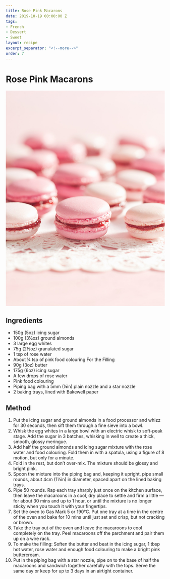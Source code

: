 ```yaml
---
title: Rose Pink Macarons
date: 2019-10-19 00:00:00 Z
tags:
- French
- Dessert
- Sweet
layout: recipe
excerpt_separator: "<!--more-->"
order: 7
---
```


# Rose Pink Macarons

<!--more-->

[![Rose Pink Macarons](/_uploads/macaron.jpg)](/_uploads/macaron.jpg)

## Ingredients

- 150g (5oz) icing sugar
- 100g (3½oz) ground almonds
- 3 large egg whites
- 75g (2½oz) granulated sugar
- 1 tsp of rose water
- About ¼ tsp of pink food colouring
For the Filling
- 90g (3oz) butter
- 175g (6oz) icing sugar
- A few drops of rose water
- Pink food colouring
- Piping bag with a 5mm (¼in) plain nozzle and a star nozzle
- 2 baking trays, lined with Bakewell paper


## Method

1. Put the icing sugar and ground almonds in a food processor and whizz for 30 seconds, then sift them through a fine sieve into a bowl.
2. Whisk the egg whites in a large bowl with an electric whisk to soft-peak stage. Add the sugar in 3 batches, whisking in well to create a thick, smooth, glossy meringue.
3. Add half the ground almonds and icing sugar mixture with the rose water and food colouring. Fold them in with a spatula, using a figure of 8 motion, but only for a minute.
4. Fold in the rest, but don’t over-mix. The mixture should be glossy and bright pink.
5. Spoon the mixture into the piping bag and, keeping it upright, pipe small rounds, about 4cm (1½in) in diameter, spaced apart on the lined baking trays.
6. Pipe 50 rounds. Rap each tray sharply just once on the kitchen surface, then leave the macaroons in a cool, dry place to settle and firm a little — for about 30 mins and up to 1 hour, or until the mixture is no longer sticky when you touch it with your fingertips.
7. Set the oven to Gas Mark 5 or 190°C. Put one tray at a time in the centre of the oven and bake for 10 mins until just set and crisp, but not cracking or brown.
8. Take the tray out of the oven and leave the macaroons to cool completely on the tray. Peel macaroons off the parchment and pair them up on a wire rack.
9. To make the filling: Soften the butter and beat in the icing sugar, 1 tbsp hot water, rose water and enough food colouring to make a bright pink buttercream.
10. Put in the piping bag with a star nozzle, pipe on to the base of half the macaroons and sandwich together carefully with the tops. Serve the same day or keep for up to 3 days in an airtight container.
